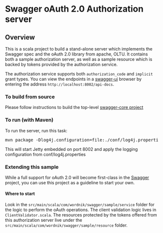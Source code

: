 # Swagger oAuth 2.0 Authorization server

## Overview
This is a scala project to build a stand-alone server which implements the Swagger spec and the oAuth 2.0 library
from apache, OLTU.  It contains both a sample authorization server, as well as a sample resource which is backed
by tokens provided by the authorization service.

The authorization service supports both `authorization_code` and `implicit` grant types.  You can view the endpoints
in a [swagger-ui](https://github.com/wordnik/swagger-ui) browser by entering the address `http://localhost:8002/api-docs`.

### To build from source
Please follow instructions to build the top-level [swagger-core project](https://github.com/wordnik/swagger-core)


### To run (with Maven)
To run the server, run this task:
<pre>
mvn package -Dlog4j.configuration=file:./conf/log4j.properties jetty:run
</pre>

This will start Jetty embedded on port 8002 and apply the logging configuration from conf/log4j.properties

### Extending this sample
While a full support for oAuth 2.0 will become first-class in the [Swagger](http://swagger.wordnik.com) project, you can use
this project as a guideline to start your own.

#### Where to start
Look in the `src/main/scala/com/wordnik/swagger/sample/service` folder for the logic to perform the oAuth operations.  The
client validation logic lives in `ClientValidator.scala`.  The resources protected by the tokens offered from this authorization server live under the `src/main/scala/com/wordnik/swagger/sample/resource` folder.
